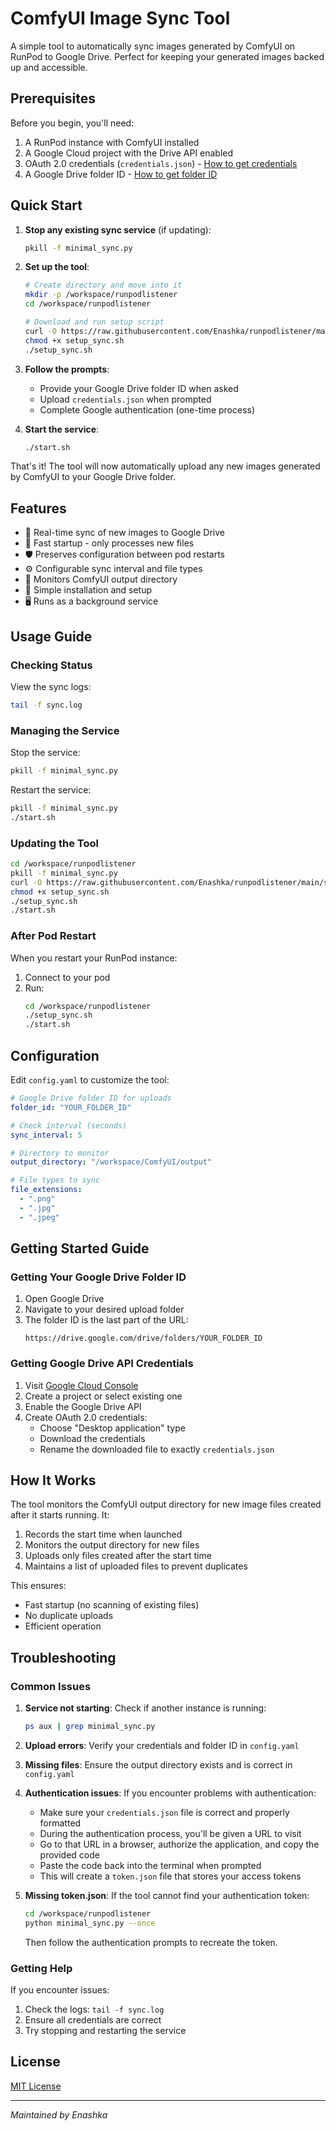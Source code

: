 # ComfyUI Image Sync Tool

A simple tool to automatically sync images generated by ComfyUI on RunPod to Google Drive. Perfect for keeping your generated images backed up and accessible.

## Prerequisites

Before you begin, you'll need:
1. A RunPod instance with ComfyUI installed
2. A Google Cloud project with the Drive API enabled
3. OAuth 2.0 credentials (`credentials.json`) - [How to get credentials](#getting-google-drive-api-credentials)
4. A Google Drive folder ID - [How to get folder ID](#getting-your-google-drive-folder-id)

## Quick Start

1. **Stop any existing sync service** (if updating):
   ```bash
   pkill -f minimal_sync.py
   ```

2. **Set up the tool**:
   ```bash
   # Create directory and move into it
   mkdir -p /workspace/runpodlistener
   cd /workspace/runpodlistener
   
   # Download and run setup script
   curl -O https://raw.githubusercontent.com/Enashka/runpodlistener/main/setup_sync.sh
   chmod +x setup_sync.sh
   ./setup_sync.sh
   ```

3. **Follow the prompts**:
   - Provide your Google Drive folder ID when asked
   - Upload `credentials.json` when prompted
   - Complete Google authentication (one-time process)

4. **Start the service**:
   ```bash
   ./start.sh
   ```

That's it! The tool will now automatically upload any new images generated by ComfyUI to your Google Drive folder.

## Features

- 🔄 Real-time sync of new images to Google Drive
- 🚀 Fast startup - only processes new files
- 🛡️ Preserves configuration between pod restarts
- ⚙️ Configurable sync interval and file types
- 📁 Monitors ComfyUI output directory
- 🔧 Simple installation and setup
- 🖥️ Runs as a background service

## Usage Guide

### Checking Status

View the sync logs:
```bash
tail -f sync.log
```

### Managing the Service

Stop the service:
```bash
pkill -f minimal_sync.py
```

Restart the service:
```bash
pkill -f minimal_sync.py
./start.sh
```

### Updating the Tool

```bash
cd /workspace/runpodlistener
pkill -f minimal_sync.py
curl -O https://raw.githubusercontent.com/Enashka/runpodlistener/main/setup_sync.sh
chmod +x setup_sync.sh
./setup_sync.sh
./start.sh
```

### After Pod Restart

When you restart your RunPod instance:
1. Connect to your pod
2. Run:
   ```bash
   cd /workspace/runpodlistener
   ./setup_sync.sh
   ./start.sh
   ```

## Configuration

Edit `config.yaml` to customize the tool:

```yaml
# Google Drive folder ID for uploads
folder_id: "YOUR_FOLDER_ID"

# Check interval (seconds)
sync_interval: 5

# Directory to monitor
output_directory: "/workspace/ComfyUI/output"

# File types to sync
file_extensions:
  - ".png"
  - ".jpg"
  - ".jpeg"
```

## Getting Started Guide

### Getting Your Google Drive Folder ID

1. Open Google Drive
2. Navigate to your desired upload folder
3. The folder ID is the last part of the URL:
   ```
   https://drive.google.com/drive/folders/YOUR_FOLDER_ID
   ```

### Getting Google Drive API Credentials

1. Visit [Google Cloud Console](https://console.cloud.google.com/)
2. Create a project or select existing one
3. Enable the Google Drive API
4. Create OAuth 2.0 credentials:
   - Choose "Desktop application" type
   - Download the credentials
   - Rename the downloaded file to exactly `credentials.json`

## How It Works

The tool monitors the ComfyUI output directory for new image files created after it starts running. It:

1. Records the start time when launched
2. Monitors the output directory for new files
3. Uploads only files created after the start time
4. Maintains a list of uploaded files to prevent duplicates

This ensures:
- Fast startup (no scanning of existing files)
- No duplicate uploads
- Efficient operation

## Troubleshooting

### Common Issues

1. **Service not starting**: Check if another instance is running:
   ```bash
   ps aux | grep minimal_sync.py
   ```

2. **Upload errors**: Verify your credentials and folder ID in `config.yaml`

3. **Missing files**: Ensure the output directory exists and is correct in `config.yaml`

4. **Authentication issues**: If you encounter problems with authentication:
   - Make sure your `credentials.json` file is correct and properly formatted
   - During the authentication process, you'll be given a URL to visit
   - Go to that URL in a browser, authorize the application, and copy the provided code
   - Paste the code back into the terminal when prompted
   - This will create a `token.json` file that stores your access tokens

5. **Missing token.json**: If the tool cannot find your authentication token:
   ```bash
   cd /workspace/runpodlistener
   python minimal_sync.py --once
   ```
   Then follow the authentication prompts to recreate the token.

### Getting Help

If you encounter issues:
1. Check the logs: `tail -f sync.log`
2. Ensure all credentials are correct
3. Try stopping and restarting the service

## License

[MIT License](LICENSE)

---
*Maintained by Enashka*


